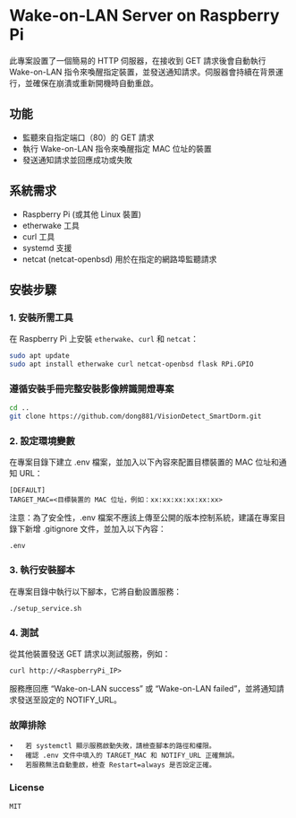 # Wake-on-LAN Server on Raspberry Pi

此專案設置了一個簡易的 HTTP 伺服器，在接收到 GET 請求後會自動執行 Wake-on-LAN 指令來喚醒指定裝置，並發送通知請求。伺服器會持續在背景運行，並確保在崩潰或重新開機時自動重啟。

## 功能
- 監聽來自指定端口（80）的 GET 請求
- 執行 Wake-on-LAN 指令來喚醒指定 MAC 位址的裝置
- 發送通知請求並回應成功或失敗

## 系統需求
- Raspberry Pi (或其他 Linux 裝置)
- etherwake 工具
- curl 工具
- systemd 支援
- netcat (netcat-openbsd) 用於在指定的網路埠監聽請求

## 安裝步驟

### 1. 安裝所需工具
在 Raspberry Pi 上安裝 `etherwake`、`curl` 和 `netcat`：

```bash
sudo apt update
sudo apt install etherwake curl netcat-openbsd flask RPi.GPIO
```
### 遵循安裝手冊完整安裝影像辨識開燈專案
```bash
cd ..
git clone https://github.com/dong881/VisionDetect_SmartDorm.git
```


### 2. 設定環境變數

在專案目錄下建立 .env 檔案，並加入以下內容來配置目標裝置的 MAC 位址和通知 URL：
```
[DEFAULT]
TARGET_MAC=<目標裝置的 MAC 位址，例如：xx:xx:xx:xx:xx:xx>
```
注意：為了安全性，.env 檔案不應該上傳至公開的版本控制系統，建議在專案目錄下新增 .gitignore 文件，並加入以下內容：

```
.env
```

### 3. 執行安裝腳本

在專案目錄中執行以下腳本，它將自動設置服務：
```
./setup_service.sh
```

### 4. 測試

從其他裝置發送 GET 請求以測試服務，例如：
```
curl http://<RaspberryPi_IP>
```
服務應回應 “Wake-on-LAN success” 或 “Wake-on-LAN failed”，並將通知請求發送至設定的 NOTIFY_URL。

### 故障排除

	•	若 systemctl 顯示服務啟動失敗，請檢查腳本的路徑和權限。
	•	確認 .env 文件中填入的 TARGET_MAC 和 NOTIFY_URL 正確無誤。
	•	若服務無法自動重啟，檢查 Restart=always 是否設定正確。

### License
```
MIT
```
